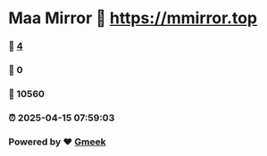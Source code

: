 # Maa Mirror :link: https://mmirror.top 
### :page_facing_up: [4](https://mmirror.top/tag.html) 
### :speech_balloon: 0 
### :hibiscus: 10560 
### :alarm_clock: 2025-04-15 07:59:03 
### Powered by :heart: [Gmeek](https://github.com/Meekdai/Gmeek)
